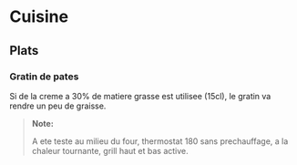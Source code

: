 # Cuisine
## Plats
### Gratin de pates
Si de la creme a 30% de matiere grasse est utilisee (15cl), le gratin va rendre un peu de graisse.
> **Note:**
> 
> A ete teste au milieu du four, thermostat 180 sans prechauffage, a la chaleur tournante, grill haut et bas active.